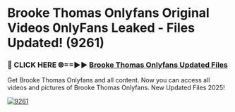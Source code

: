# Brooke Thomas Onlyfans Original Videos 0nlyFans Leaked - Files Updated! (9261)

<h3>🔴 CLICK HERE 🌐==►► <a href="https://tinyurl.com/2jnfzry5" rel="nofollow">Brooke Thomas Onlyfans Updated Files</a></h3>

Get Brooke Thomas Onlyfans and all content. Now you can access all videos and pictures of Brooke Thomas Onlyfans. New Updated Files 2025!

[![9261](https://i.imgur.com/GyGTBgg.gif)](https://tinyurl.com/2jnfzry5)
